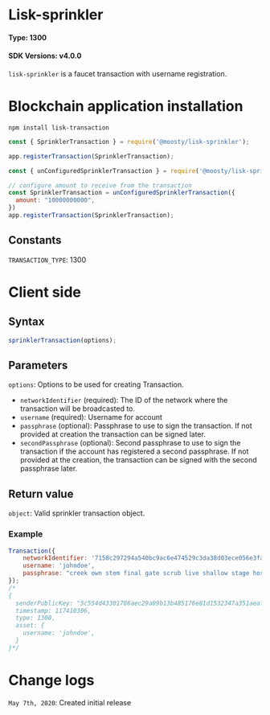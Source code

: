# Lisk-sprinkler
#### Type: 1300
#### SDK Versions: v4.0.0

`lisk-sprinkler` is a faucet transaction with username registration.

# Blockchain application installation
`npm install lisk-transaction`

```javascript
const { SprinklerTransaction } = require('@moosty/lisk-sprinkler');

app.registerTransaction(SprinklerTransaction);
```

```javascript
const { unConfiguredSprinklerTransaction } = require('@moosty/lisk-sprinkler');

// configure amount to receive from the transaction
const SprinklerTransaction = unConfiguredSprinklerTransaction({
  amount: "10000000000",
})
app.registerTransaction(SprinklerTransaction);
```

## Constants
`TRANSACTION_TYPE`: 1300

# Client side
## Syntax
```javascript
sprinklerTransaction(options);
```

## Parameters
`options`: Options to be used for creating Transaction.
- `networkIdentifier` (required): The ID of the network where the transaction will be broadcasted to.
- `username` (required): Username for account
- `passphrase` (optional): Passphrase to use to sign the transaction. If not provided at creation the transaction can be signed later.
- `secondPassphrase` (optional): Second passphrase to use to sign the transaction if the account has registered a second passphrase. If not provided at the creation, the transaction can be signed with the second passphrase later.

## Return value
`object`: Valid sprinkler transaction object.

### Example
```javascript
Transaction({
    networkIdentifier: '7158c297294a540bc9ac6e474529c3da38d03ece056e3fa2d98141e6ec54132d',
    username: 'johndoe',
    passphrase: "creek own stem final gate scrub live shallow stage host concert they"
});
/*
{
  senderPublicKey: "5c554d43301786aec29a09b13b485176e81d1532347a351aeafe018c199fd7ca",
  timestamp: 117410306,
  type: 1300,
  asset: {
    username: 'johndoe',
  }
}*/
```

# Change logs
`May 7th, 2020`: Created initial release
